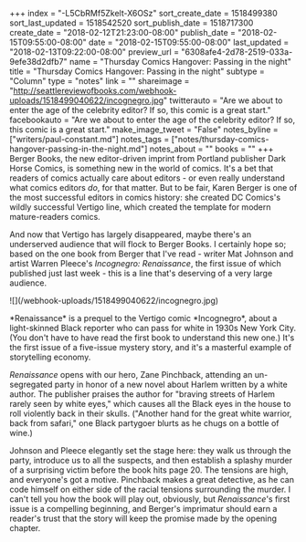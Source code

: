 +++
index = "-L5CbRMf5Zkelt-X6OSz"
sort_create_date = 1518499380
sort_last_updated = 1518542520
sort_publish_date = 1518717300
create_date = "2018-02-12T21:23:00-08:00"
publish_date = "2018-02-15T09:55:00-08:00"
date = "2018-02-15T09:55:00-08:00"
last_updated = "2018-02-13T09:22:00-08:00"
preview_url = "6308afe4-2d78-2519-033a-9efe38d2dfb7"
name = "Thursday Comics Hangover: Passing in the night"
title = "Thursday Comics Hangover: Passing in the night"
subtype = "Column"
type = "notes"
link = ""
shareimage = "http://seattlereviewofbooks.com/webhook-uploads/1518499040622/incognegro.jpg"
twitterauto = "Are we about to enter the age of the celebrity editor? If so, this comic is a great start."
facebookauto = "Are we about to enter the age of the celebrity editor? If so, this comic is a great start."
make_image_tweet = "False"
notes_byline = ["writers/paul-constant.md"]
notes_tags = ["notes/thursday-comics-hangover-passing-in-the-night.md"]
notes_about = ""
books = ""
+++
Berger Books, the new editor-driven imprint from Portland publisher Dark Horse Comics, is something new in the world of comics. It's a bet that readers of comics actually care about editors - or even really understand what comics editors *do*, for that matter. But to be fair, Karen Berger is one of the most successful editors in comics history: she created DC Comics's wildly successful Vertigo line, which created the template for modern mature-readers comics. 

And now that Vertigo has largely disappeared, maybe there's an underserved audience that will flock to Berger Books. I certainly hope so; based on the one book from Berger that I've read - writer Mat Johnson and artist Warren Pleece's *Incognegro: Renaissance*, the first issue of which published just last week - this is a line that's deserving of a very large audience.

<p class="image-left">![](/webhook-uploads/1518499040622/incognegro.jpg)</p>
*Renaissance* is a prequel to the Vertigo comic *Incognegro*, about a light-skinned Black reporter who can pass for white in 1930s New York City. (You don't have to have read the first book to understand this new one.) It's the first issue of a five-issue mystery story, and it's a masterful example of storytelling economy. 

*Renaissance* opens with our hero, Zane Pinchback, attending an un-segregated party in honor of a new novel about Harlem written by a white author. The publisher praises the author for "braving streets of Harlem rarely seen by white eyes," which causes all the Black eyes in the house to roll violently back in their skulls. ("Another hand for the great white warrior, back from safari," one Black partygoer blurts as he chugs on a bottle of wine.)

Johnson and Pleece elegantly set the stage here: they walk us through the party, introduce us to all the suspects, and then establish a splashy murder of a surprising victim before the book hits page 20. The tensions are high, and everyone's got a motive. Pinchback makes a great detective, as he can code himself on either side of the racial tensions surrounding the murder. I can't tell you how the book will play out, obviously, but *Renaissance*'s first issue is a compelling beginning, and Berger's imprimatur should earn a reader's trust that the story will keep the promise made by the opening chapter.
